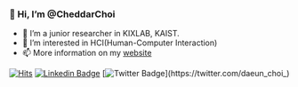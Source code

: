 

### 👋 Hi, I’m @CheddarChoi
- 🌱 I’m a junior researcher in KIXLAB, KAIST.
- 👀 I’m interested in HCI(Human-Computer Interaction)
- 📫 More information on my [website](https://cheddarchoi.github.io/)

[![Hits](https://hits.seeyoufarm.com/api/count/incr/badge.svg?url=https%3A%2F%2Fgithub.com%2Fcheddarchoi&count_bg=%2379C83D&title_bg=%23555555&icon=&icon_color=%23E7E7E7&title=+hits%F0%9F%92%A1&edge_flat=false)](https://hits.seeyoufarm.com)
[![Linkedin Badge](https://img.shields.io/badge/-LinkedIn-blue?style=flat-square&logo=Linkedin&logoColor=white&link=https://www.linkedin.com/in/daeun-choi-1103/)](https://www.linkedin.com/in/daeun-choi-1103/)
[![Twitter Badge](https://img.shields.io/badge/twitter-1DA1F2?style=flat-square&logo=twitter&logoColor=white&link=https://twitter.com/daeun_choi_)](https://twitter.com/daeun_choi_)

<!---
CheddarChoi/CheddarChoi is a ✨ special ✨ repository because its `README.md` (this file) appears on your GitHub profile.
You can click the Preview link to take a look at your changes.
--->
